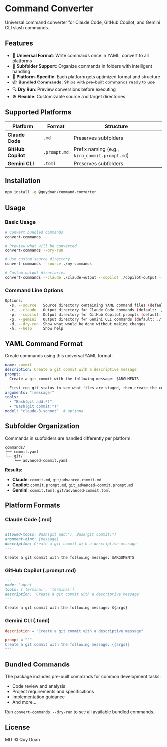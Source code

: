 # Command Converter

Universal command converter for Claude Code, GitHub Copilot, and Gemini CLI slash commands.

## Features

- 🔄 **Universal Format**: Write commands once in YAML, convert to all platforms
- 📁 **Subfolder Support**: Organize commands in folders with intelligent handling
- 🎯 **Platform-Specific**: Each platform gets optimized format and structure
- 📦 **Bundled Commands**: Ships with pre-built commands ready to use
- 🔍 **Dry Run**: Preview conversions before executing
- ⚙️ **Flexible**: Customizable source and target directories

## Supported Platforms

| Platform | Format | Structure |
|----------|--------|-----------|
| **Claude Code** | `.md` | Preserves subfolders |
| **GitHub Copilot** | `.prompt.md` | Prefix naming (e.g., `kiro_commit.prompt.md`) |
| **Gemini CLI** | `.toml` | Preserves subfolders |

## Installation

```bash
npm install -g @quydoan/command-converter
```

## Usage

### Basic Usage

```bash
# Convert bundled commands
convert-commands

# Preview what will be converted
convert-commands --dry-run

# Use custom source directory
convert-commands --source ./my-commands

# Custom output directories
convert-commands --claude ./claude-output --copilot ./copilot-output --gemini ./gemini-output
```

### Command Line Options

```bash
Options:
  -s, --source   Source directory containing YAML command files (defaults to bundled)
  -c, --claude   Output directory for Claude Code commands (default: ./.claude/commands)
  -p, --copilot  Output directory for GitHub Copilot prompts (default: ./.github/prompts)
  -g, --gemini   Output directory for Gemini CLI commands (default: ./.gemini/commands)
  -d, --dry-run  Show what would be done without making changes
  -h, --help     Show help
```

## YAML Command Format

Create commands using this universal YAML format:

```yaml
name: commit
description: Create a git commit with a descriptive message
prompt: |
  Create a git commit with the following message: $ARGUMENTS

  First run git status to see what files are staged, then create the commit.
arguments: "[message]"
tools:
  - "Bash(git add:*)"
  - "Bash(git commit:*)"
model: "claude-3-sonnet"  # optional
```

## Subfolder Organization

Commands in subfolders are handled differently per platform:

```
commands/
├── commit.yaml
└── git/
    └── advanced-commit.yaml
```

**Results:**
- **Claude**: `commit.md`, `git/advanced-commit.md`
- **Copilot**: `commit.prompt.md`, `git_advanced-commit.prompt.md`
- **Gemini**: `commit.toml`, `git/advanced-commit.toml`

## Platform Formats

### Claude Code (.md)
```markdown
---
allowed-tools: Bash(git add:*), Bash(git commit:*)
argument-hint: [message]
description: Create a git commit with a descriptive message
---

Create a git commit with the following message: $ARGUMENTS
```

### GitHub Copilot (.prompt.md)
```markdown
---
mode: 'agent'
tools: ['terminal', 'terminal']
description: 'Create a git commit with a descriptive message'
---

Create a git commit with the following message: ${args}
```

### Gemini CLI (.toml)
```toml
description = "Create a git commit with a descriptive message"

prompt = """
Create a git commit with the following message: {{args}}
"""
```

## Bundled Commands

The package includes pre-built commands for common development tasks:

- Code review and analysis
- Project requirements and specifications
- Implementation guidance
- And more...

Run `convert-commands --dry-run` to see all available bundled commands.

## License

MIT © Quy Doan